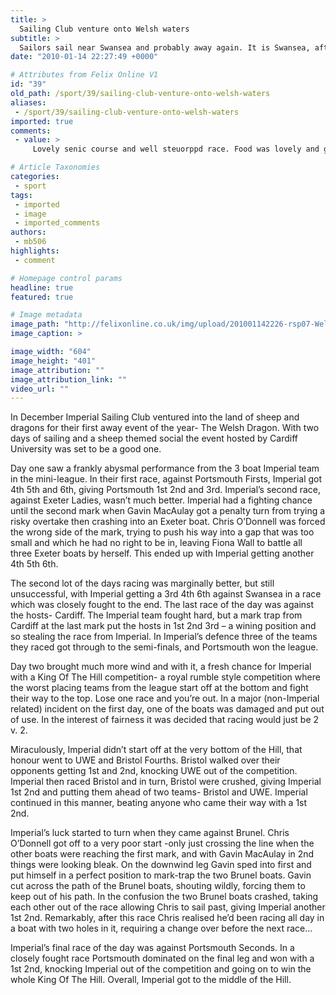 ```yaml
---
title: >
  Sailing Club venture onto Welsh waters
subtitle: >
  Sailors sail near Swansea and probably away again. It is Swansea, after all
date: "2010-01-14 22:27:49 +0000"

# Attributes from Felix Online V1
id: "39"
old_path: /sport/39/sailing-club-venture-onto-welsh-waters
aliases:
 - /sport/39/sailing-club-venture-onto-welsh-waters
imported: true
comments:
 - value: >
     Lovely senic course and well steuorppd race. Food was lovely and greatly appreciated by the runners. Credit is due to committees who put on road races and to the runners who travel all over cork county and further afield to support these races. On this note the delay in calling out the results was not good enough bearing in mind that people had to travel up to 2hrs and more to get home on sunday evening having made the journey to the race earlier in the day.Looking foward to next years race.

# Article Taxonomies
categories:
 - sport
tags:
 - imported
 - image
 - imported_comments
authors:
 - mb506
highlights:
 - comment

# Homepage control params
headline: true
featured: true

# Image metadata
image_path: "http://felixonline.co.uk/img/upload/201001142226-rsp07-Welshpho.jpg"
image_caption: >

image_width: "604"
image_height: "401"
image_attribution: ""
image_attribution_link: ""
video_url: ""
---
```


In December Imperial Sailing Club ventured into the land of sheep and dragons for their first away event of the year- The Welsh Dragon. With two days of sailing and a sheep themed social the event hosted by Cardiff University was set to be a good one.

Day one saw a frankly abysmal performance from the 3 boat Imperial team in the mini-league. In their first race, against Portsmouth Firsts, Imperial got 4th 5th and 6th, giving Portsmouth 1st 2nd and 3rd. Imperial’s second race, against Exeter Ladies, wasn’t much better. Imperial had a fighting chance until the second mark when Gavin MacAulay got a penalty turn from trying a risky overtake then crashing into an Exeter boat. Chris O’Donnell was forced the wrong side of the mark, trying to push his way into a gap that was too small and which he had no right to be in, leaving Fiona Wall to battle all three Exeter boats by herself. This ended up with Imperial getting another 4th 5th 6th.

The second lot of the days racing was marginally better, but still unsuccessful, with Imperial getting a 3rd 4th 6th against Swansea in a race which was closely fought to the end. The last race of the day was against the hosts- Cardiff. The Imperial team fought hard, but a mark trap from Cardiff at the last mark put the hosts in 1st 2nd 3rd – a wining position and so stealing the race from Imperial. In Imperial’s defence three of the teams they raced got through to the semi-finals, and Portsmouth won the league.

Day two brought much more wind and with it, a fresh chance for Imperial with a King Of The Hill competition- a royal rumble style competition where the worst placing teams from the league start off at the bottom and fight their way to the top. Lose one race and you’re out.
 In a major (non-Imperial related) incident on the first day, one of the boats was damaged and put out of use. In the interest of fairness it was decided that racing would just be 2 v. 2.

Miraculously, Imperial didn’t start off at the very bottom of the Hill, that honour went to UWE and Bristol Fourths. Bristol walked over their opponents getting 1st and 2nd, knocking UWE out of the competition. Imperial then raced Bristol and in turn, Bristol were crushed, giving Imperial 1st 2nd and putting them ahead of two teams- Bristol and UWE. Imperial continued in this manner, beating anyone who came their way with a 1st 2nd.

Imperial’s luck started to turn when they came against Brunel. Chris O’Donnell got off to a very poor start -only just crossing the line when the other boats were reaching the first mark, and with Gavin MacAulay in 2nd things were looking bleak. On the downwind leg Gavin sped into first and put himself in a perfect position to mark-trap the two Brunel boats. Gavin cut across the path of the Brunel boats, shouting wildly, forcing them to keep out of his path. In the confusion the two Brunel boats crashed, taking each other out of the race allowing Chris to sail past, giving Imperial another 1st 2nd. Remarkably, after this race Chris realised he’d been racing all day in a boat with two holes in it, requiring a change over before the next race...

Imperial’s final race of the day was against Portsmouth Seconds. In a closely fought race Portsmouth dominated on the final leg and won with a 1st 2nd, knocking Imperial out of the competition and going on to win the whole King Of The Hill. Overall, Imperial got to the middle of the Hill.
